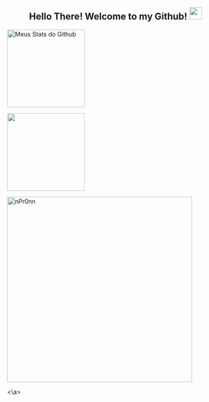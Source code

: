 <h2 align="center"> Hello There! Welcome to my Github! <img src="https://media.giphy.com/media/hvRJCLFzcasrR4ia7z/giphy.gif" width="29px"> </h2>

<div>
 
   <img align="center" src="https://github-readme-stats.vercel.app/api?username=nPr0nn&show_icons=true&theme=synthwave&line_height=27" alt="Meus Stats do Github" style="max-width:100%;" height="180em">
  
   <img align="center" src="https://github-readme-stats.vercel.app/api/top-langs/?username=nPr0nn&theme=radical&layout=compact" style="max-width:100%;"
        height="180em">
 
   <img alt="nPr0nn" src="https://github-readme-streak-stats.herokuapp.com?user=nPr0nn&theme=radical" style="max-width:100%;" width="430" align="middle">
 
 <\a>
</div>
